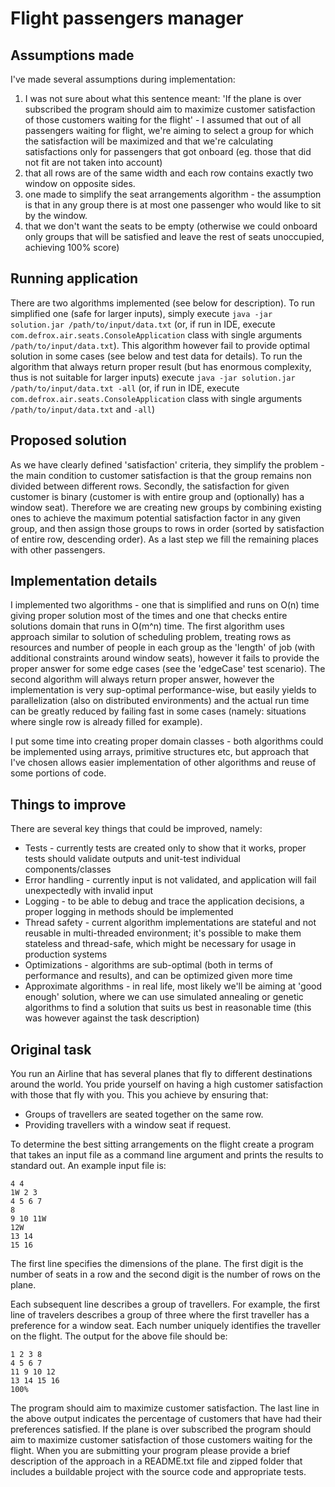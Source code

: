 Flight passengers manager
=========================

Assumptions made
----------------
I've made several assumptions during implementation:
1. I was not sure about what this sentence meant: 'If the plane is over subscribed the program should aim to maximize customer satisfaction of those customers waiting for the flight' - I assumed that out of all passengers waiting for flight, we're aiming to select a group for which the satisfaction will be maximized and that we're calculating satisfactions only for passengers that got onboard (eg. those that did not fit are not taken into account)
2. that all rows are of the same width and each row contains exactly two window on opposite sides.
3. one made to simplify the seat arrangements algorithm - the assumption is that in any group there is at most one passenger who would like to sit by the window.
4. that we don't want the seats to be empty (otherwise we could onboard only groups that will be satisfied and leave the rest of seats unoccupied, achieving 100% score)  

Running application
-------------------
There are two algorithms implemented (see below for description). To run simplified one (safe for larger inputs), simply execute `java -jar solution.jar /path/to/input/data.txt`  (or, if run in IDE, execute `com.defrox.air.seats.ConsoleApplication` class with single arguments `/path/to/input/data.txt`).
This algorithm however fail to provide optimal solution in some cases (see below and test data for details). To run the algorithm that always return proper result (but has enormous complexity, thus is not suitable for larger inputs) execute `java -jar solution.jar /path/to/input/data.txt -all`  (or, if run in IDE, execute `com.defrox.air.seats.ConsoleApplication` class with single arguments `/path/to/input/data.txt` and `-all`)

Proposed solution
-----------------
As we have clearly defined 'satisfaction' criteria, they simplify the problem - the main condition to customer satisfaction is that the group remains non divided between different rows. Secondly, the satisfaction for given customer is binary (customer is with entire group and (optionally) has a window seat). Therefore we are creating new groups by combining existing ones to achieve the maximum potential satisfaction factor in any given group, and then assign those groups to rows in order (sorted by satisfaction of entire row, descending order). As a last step we fill the remaining places with other passengers.

Implementation details
----------------------
I implemented two algorithms - one that is simplified and runs on O(n) time giving proper solution most of the times and one that checks entire solutions domain that runs in O(m^n) time. 
The first algorithm uses approach similar to solution of scheduling problem, treating rows as resources and number of people in each group as the 'length' of job (with additional constraints around window seats), however it fails to provide the proper answer for some edge cases (see the 'edgeCase' test scenario).
The second algorithm will always return proper answer, however the implementation is very sup-optimal performance-wise, but easily yields to parallelization (also on distributed environments) and the actual run time can be greatly reduced by failing fast in some cases (namely: situations where single row is already filled for example).

I put some time into creating proper domain classes - both algorithms could be implemented using arrays, primitive structures etc, but approach that I've chosen allows easier implementation of other algorithms and reuse of some portions of code. 

Things to improve
-----------------
There are several key things that could be improved, namely:
* Tests - currently tests are created only to show that it works, proper tests should validate outputs and unit-test individual components/classes
* Error handling - currently input is not validated, and application will fail unexpectedly with invalid input
* Logging - to be able to debug and trace the application decisions, a proper logging in methods should be implemented
* Thread safety - current algorithm implementations are stateful and not reusable in multi-threaded environment; it's possible to make them stateless and thread-safe, which might be necessary for usage in production systems
* Optimizations - algorithms are sub-optimal (both in terms of performance and results), and can be optimized given more time
* Approximate algorithms - in real life, most likely we'll be aiming at 'good enough' solution, where we can use simulated annealing or genetic algorithms to find a solution that suits us best in reasonable time (this was however against the task description)

Original task
-------------
You run an Airline that has several planes that fly to different destinations around the world. You pride yourself on having a high customer satisfaction with those that fly with you. This you achieve by ensuring that:
 * Groups of travellers are seated together on the same row.
 * Providing travellers with a window seat if request.

To determine the best sitting arrangements on the flight create a program that takes an input file as a command line argument and prints the results to standard out. An example input file is:

```
4 4
1W 2 3 
4 5 6 7
8
9 10 11W
12W
13 14
15 16
```

The first line specifies the dimensions of the plane. The first digit is the number of seats in a row and the second digit is the number of rows on the plane.

Each subsequent line describes a group of travellers. For example, the first line of travelers describes a group of three where the first traveller has a preference for a window seat. Each number uniquely identifies the traveller on the flight.
The output for the above file should be:

```
1 2 3 8
4 5 6 7
11 9 10 12
13 14 15 16
100%
```

The program should aim to maximize customer satisfaction. The last line in the above output indicates the percentage of customers that have had their preferences satisfied. If the plane is over subscribed the program should aim to maximize customer satisfaction of those customers waiting for the flight.
When you are submitting your program please provide a brief description of the approach in a README.txt file and zipped folder that includes a buildable project with the source code and appropriate tests.
